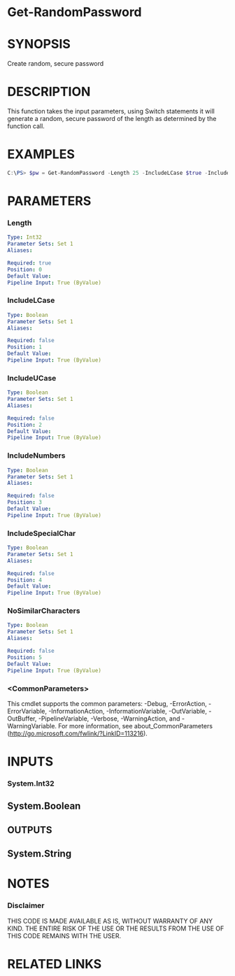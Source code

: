 # Get-RandomPassword# SYNOPSISCreate random, secure password# DESCRIPTIONThis function takes the input parameters, using Switch statements it will generate a random, secure password of the length as determined by the function call.# EXAMPLES```powershellC:\PS> $pw = Get-RandomPassword -Length 25 -IncludeLCase $true -IncludeUCase $true -IncludeNumbers $true -IncludeSpecialChar $true  -NoSimilarCharacters $true```# PARAMETERS### Length```yamlType: Int32Parameter Sets: Set 1Aliases: Required: truePosition: 0Default Value: Pipeline Input: True (ByValue)```### IncludeLCase```yamlType: BooleanParameter Sets: Set 1Aliases: Required: falsePosition: 1Default Value: Pipeline Input: True (ByValue)```### IncludeUCase```yamlType: BooleanParameter Sets: Set 1Aliases: Required: falsePosition: 2Default Value: Pipeline Input: True (ByValue)```### IncludeNumbers```yamlType: BooleanParameter Sets: Set 1Aliases: Required: falsePosition: 3Default Value: Pipeline Input: True (ByValue)```### IncludeSpecialChar```yamlType: BooleanParameter Sets: Set 1Aliases: Required: falsePosition: 4Default Value: Pipeline Input: True (ByValue)```### NoSimilarCharacters```yamlType: BooleanParameter Sets: Set 1Aliases: Required: falsePosition: 5Default Value: Pipeline Input: True (ByValue)```### \<CommonParameters\>This cmdlet supports the common parameters: -Debug, -ErrorAction, -ErrorVariable, -InformationAction, -InformationVariable, -OutVariable, -OutBuffer, -PipelineVariable, -Verbose, -WarningAction, and -WarningVariable. For more information, see about_CommonParameters (http://go.microsoft.com/fwlink/?LinkID=113216).# INPUTS### System.Int32## System.Boolean## OUTPUTS## System.String# NOTES### DisclaimerTHIS CODE IS MADE AVAILABLE AS IS, WITHOUT WARRANTY OF ANY KIND. THE ENTIRE RISK OF THE USE OR THE RESULTS FROM THE USE OF THIS CODE REMAINS WITH THE USER.# RELATED LINKS